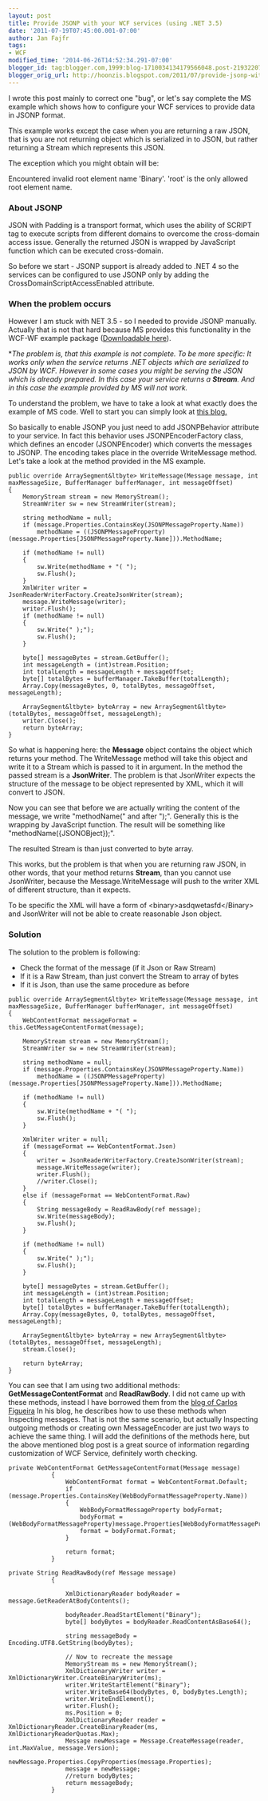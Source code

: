```yaml
---
layout: post
title: Provide JSONP with your WCF services (using .NET 3.5)
date: '2011-07-19T07:45:00.001-07:00'
author: Jan Fajfr
tags:
- WCF
modified_time: '2014-06-26T14:52:34.291-07:00'
blogger_id: tag:blogger.com,1999:blog-1710034134179566048.post-2193220764597818623
blogger_orig_url: http://hoonzis.blogspot.com/2011/07/provide-jsonp-with-your-wcf-services.html
---
```

I wrote this post mainly to correct one "bug", or let's say complete the
MS example which shows how to configure your WCF services to provide
data in JSONP format.

This example works except the case when you are returning a raw JSON,
that is you are not returning object which is serialized in to JSON, but
rather returning a Stream which represents this JSON.

The exception which you might obtain will be:

Encountered invalid root element name 'Binary'. 'root' is the only
allowed root element name.


### About JSONP


JSON with Padding is a transport format, which uses the ability of
SCRIPT tag to execute scripts from different domains to overcome the
cross-domain access issue. Generally the returned JSON is wrapped by
JavaScript function which can be executed cross-domain.

So before we start - JSONP support is already added to .NET 4 so the
services can be configured to use JSONP only by adding the
CrossDomainScriptAccessEnabled attribute.


### When the problem occurs

However I am stuck with NET 3.5 - so I needed to provide JSONP manually.
Actually that is not that hard because MS provides this functionality in
the WCF-WF example package ([Downloadable
here](http://msdn.microsoft.com/en-us/library/cc716898(v=vs.90).aspx)).

**The problem is, that this example is not complete. To be more
specific: It works only when the service returns .NET objects which are
serialized to JSON by WCF. However in some cases you might be serving
the JSON which is already prepared. In this case your service returns a
**Stream**. And in this case the example provided by MS will not
work.*

To understand the problem, we have to take a look at what exactly does
the example of MS code. Well to start you can simply look at [this
blog.](http://jasonkelly.net/2009/05/using-jquery-jsonp-for-cross-domain-ajax-with-wcf-services/)

So basically to enable JSONP you just need to add JSONPBehavior
attribute to your service. In fact this behavior uses
JSONPEncoderFactory class, which defines an encoder (JSONPEncoder) which
converts the messages to JSONP. The encoding takes place in the override
WriteMessage method. Let's take a look at the method provided in the MS
example.

``` 
public override ArraySegment&ltbyte> WriteMessage(Message message, int maxMessageSize, BufferManager bufferManager, int messageOffset)
{
    MemoryStream stream = new MemoryStream();
    StreamWriter sw = new StreamWriter(stream);

    string methodName = null;
    if (message.Properties.ContainsKey(JSONPMessageProperty.Name))
        methodName = ((JSONPMessageProperty)(message.Properties[JSONPMessageProperty.Name])).MethodName;

    if (methodName != null)
    {
        sw.Write(methodName + "( ");
        sw.Flush();
    }
    XmlWriter writer = JsonReaderWriterFactory.CreateJsonWriter(stream);
    message.WriteMessage(writer);
    writer.Flush();
    if (methodName != null)
    {
        sw.Write(" );");
        sw.Flush();
    }

    byte[] messageBytes = stream.GetBuffer();
    int messageLength = (int)stream.Position;
    int totalLength = messageLength + messageOffset;
    byte[] totalBytes = bufferManager.TakeBuffer(totalLength);
    Array.Copy(messageBytes, 0, totalBytes, messageOffset, messageLength);

    ArraySegment&ltbyte> byteArray = new ArraySegment&ltbyte>(totalBytes, messageOffset, messageLength);
    writer.Close();
    return byteArray;
}
```


So what is happening here: the **Message** object contains the object
which returns your method. The WriteMessage method will take this object
and write it to a Stream which is passed to it in argument. In the
method the passed stream is a **JsonWriter**. The problem is that
JsonWriter expects the structure of the message to be object represented
by XML, which it will convert to JSON.

Now you can see that before we are actually writing the content of the
message, we write "methodName(" and after ");". Generally this is the
wrapping by JavaScript function. The result will be something like
"methodName({JSONOBject});".

The resulted Stream is than just converted to byte array.

This works, but the problem is that when you are returning raw JSON, in
other words, that your method returns **Stream**, than you cannot use
JsonWriter, because the Message.WriteMessage will push to the writer XML
of different structure, than it expects.

To be specific the XML will have a form of
&lt;binary&gt;asdqwetasfd&lt;/Binary&gt; and JsonWriter will not be able
to create reasonable Json object.


### Solution

The solution to the problem is following:

-   Check the format of the message (if it Json or Raw Stream)
-   If it is a Raw Stream, than just convert the Stream to array of
    bytes
-   If it is Json, than use the same procedure as before

``` 
public override ArraySegment&ltbyte> WriteMessage(Message message, int maxMessageSize, BufferManager bufferManager, int messageOffset)
{
    WebContentFormat messageFormat = this.GetMessageContentFormat(message);

    MemoryStream stream = new MemoryStream();
    StreamWriter sw = new StreamWriter(stream);

    string methodName = null;
    if (message.Properties.ContainsKey(JSONPMessageProperty.Name))
        methodName = ((JSONPMessageProperty)(message.Properties[JSONPMessageProperty.Name])).MethodName;

    if (methodName != null)
    {
        sw.Write(methodName + "( ");
        sw.Flush();
    }

    XmlWriter writer = null;
    if (messageFormat == WebContentFormat.Json)
    {
        writer = JsonReaderWriterFactory.CreateJsonWriter(stream);
        message.WriteMessage(writer);
        writer.Flush();
        //writer.Close();
    }
    else if (messageFormat == WebContentFormat.Raw)
    {
        String messageBody = ReadRawBody(ref message);
        sw.Write(messageBody);
        sw.Flush();
    }

    if (methodName != null)
    {
        sw.Write(" );");
        sw.Flush();
    }

    byte[] messageBytes = stream.GetBuffer();
    int messageLength = (int)stream.Position;
    int totalLength = messageLength + messageOffset;
    byte[] totalBytes = bufferManager.TakeBuffer(totalLength);
    Array.Copy(messageBytes, 0, totalBytes, messageOffset, messageLength);

    ArraySegment&ltbyte> byteArray = new ArraySegment&ltbyte>(totalBytes, messageOffset, messageLength);
    stream.Close();
    
    return byteArray;
} 
```


You can see that I am using two additional methods:
**GetMessageContentFormat** and **ReadRawBody**. I did not came up with
these methods, instead I have borrowed them from the [blog of Carlos
Figueira](http://blogs.msdn.com/b/carlosfigueira/archive/2011/04/19/wcf-extensibility-message-inspectors.aspx)
In his blog, he describes how to use these methods when Inspecting
messages. That is not the same scenario, but actually Inspecting
outgoing methods or creating own MessageEncoder are just two ways to
achieve the same thing.
I will add the definitions of the methods here, but the above mentioned
blog post is a great source of information regarding customization of
WCF Service, definitely worth checking.


``` 
private WebContentFormat GetMessageContentFormat(Message message)
            {
                WebContentFormat format = WebContentFormat.Default;
                if (message.Properties.ContainsKey(WebBodyFormatMessageProperty.Name))
                {
                    WebBodyFormatMessageProperty bodyFormat;
                    bodyFormat = (WebBodyFormatMessageProperty)message.Properties[WebBodyFormatMessageProperty.Name];
                    format = bodyFormat.Format;
                }

                return format;
            }

private String ReadRawBody(ref Message message)
            {
                
                XmlDictionaryReader bodyReader = message.GetReaderAtBodyContents();
                
                bodyReader.ReadStartElement("Binary");
                byte[] bodyBytes = bodyReader.ReadContentAsBase64();
                
                string messageBody = Encoding.UTF8.GetString(bodyBytes);

                // Now to recreate the message
                MemoryStream ms = new MemoryStream();
                XmlDictionaryWriter writer = XmlDictionaryWriter.CreateBinaryWriter(ms);
                writer.WriteStartElement("Binary");
                writer.WriteBase64(bodyBytes, 0, bodyBytes.Length);
                writer.WriteEndElement();
                writer.Flush();
                ms.Position = 0;
                XmlDictionaryReader reader = XmlDictionaryReader.CreateBinaryReader(ms, XmlDictionaryReaderQuotas.Max);
                Message newMessage = Message.CreateMessage(reader, int.MaxValue, message.Version);
                newMessage.Properties.CopyProperties(message.Properties);
                message = newMessage;
                //return bodyBytes;
                return messageBody;
            }
```
